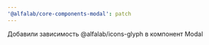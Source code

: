```yaml
---
'@alfalab/core-components-modal': patch
---
```


Добавили зависимость @alfalab/icons-glyph в компонент Modal
